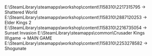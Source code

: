 ﻿E:\SteamLibrary\steamapps\workshop\content\1158310\2217315795 -> Shattered World
E:\SteamLibrary\steamapps\workshop\content\1158310\2887120253 -> Elder Kings 2
E:\SteamLibrary\steamapps\workshop\content\1158310\2216735054 -> Sunset Invasion
E:\SteamLibrary\steamapps\common\Crusader Kings III\game      -> MAIN GAME
E:\SteamLibrary\steamapps\workshop\content\1158310\2253278582 -> Shogunate
